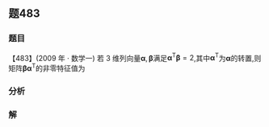 ## 题483
### 题目
【483】(2009 年 · 数学一) 若 3 维列向量$\mathbf{\alpha },\mathbf{\beta }$满足${\mathbf{\alpha }}^{\mathrm{T}}\mathbf{\beta } = 2$,其中${\mathbf{\alpha }}^{\mathrm{T}}$为$\mathbf{\alpha }$的转置,则矩阵$\mathbf{\beta }{\mathbf{\alpha }}^{\mathrm{T}}$的非零特征值为 
### 分析

### 解